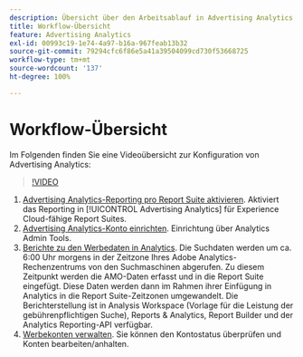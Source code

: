 ```yaml
---
description: Übersicht über den Arbeitsablauf in Advertising Analytics
title: Workflow-Übersicht
feature: Advertising Analytics
exl-id: 00993c19-1e74-4a97-b16a-967feab13b32
source-git-commit: 79294cfc6f86e5a41a39504099cd730f53668725
workflow-type: tm+mt
source-wordcount: '137'
ht-degree: 100%

---
```


# Workflow-Übersicht

Im Folgenden finden Sie eine Videoübersicht zur Konfiguration von Advertising Analytics:

>[!VIDEO](https://video.tv.adobe.com/v/23119/?quality=12)

1. [Advertising Analytics-Reporting pro Report Suite aktivieren](/help/integrate/c-advertising-analytics/c-adanalytics-workflow/aa-provision-rs.md). Aktiviert das Reporting in [!UICONTROL Advertising Analytics] für Experience Cloud-fähige Report Suites.
2. [Advertising Analytics-Konto einrichten](/help/integrate/c-advertising-analytics/c-adanalytics-workflow/aa-create-ad-account.md). Einrichtung über Analytics Admin Tools.
3. [Berichte zu den Werbedaten in Analytics](/help/integrate/c-advertising-analytics/c-adanalytics-workflow/aa-report-ad-data-an.md). Die Suchdaten werden um ca. 6:00 Uhr morgens in der Zeitzone Ihres Adobe Analytics-Rechenzentrums von den Suchmaschinen abgerufen. Zu diesem Zeitpunkt werden die AMO-Daten erfasst und in die Report Suite eingefügt. Diese Daten werden dann im Rahmen ihrer Einfügung in Analytics in die Report Suite-Zeitzonen umgewandelt. Die Berichterstellung ist in Analysis Workspace (Vorlage für die Leistung der gebührenpflichtigen Suche), Reports &amp; Analytics, Report Builder und der Analytics Reporting-API verfügbar.
4. [Werbekonten verwalten](/help/integrate/c-advertising-analytics/c-adanalytics-workflow/aa-manage-ad-accounts.md). Sie können den Kontostatus überprüfen und Konten bearbeiten/anhalten.
